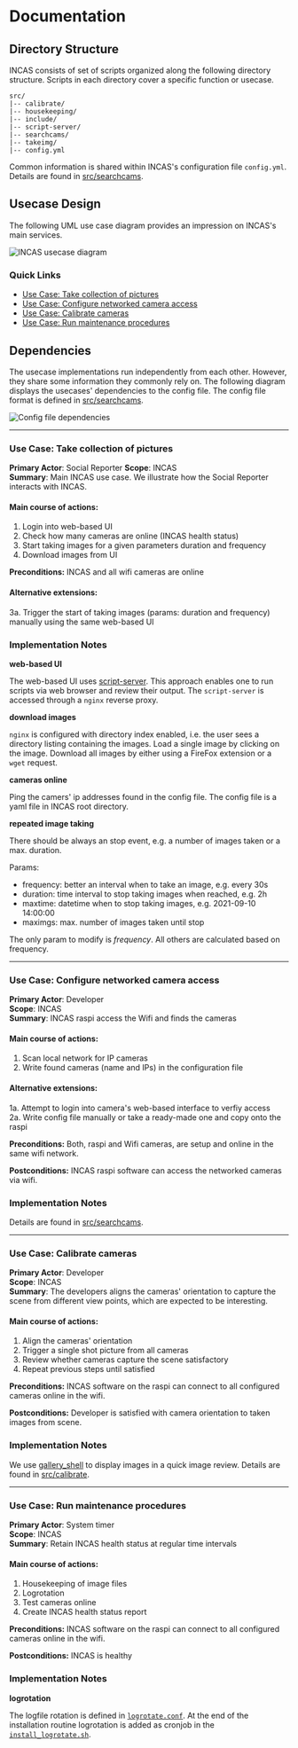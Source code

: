 # Documentation

## Directory Structure

INCAS consists of set of scripts organized along the following directory structure. Scripts in each directory cover a specific function or usecase.

```
src/
|-- calibrate/
|-- housekeeping/
|-- include/
|-- script-server/
|-- searchcams/
|-- takeimg/
|-- config.yml
```

Common information is shared within INCAS's configuration file `config.yml`. Details are found in [src/searchcams](../src/searchcams).

## Usecase Design

The following UML use case diagram provides an impression on INCAS's main services.

![INCAS usecase diagram](http://www.plantuml.com/plantuml/png/KypCIyufJKajBSfHo2WfAIYsqjSlIYpNIyyioIXDAYrEBKhEpoj9pIlHIyxFrKzEIKtEDYxIz_HpTWpMpqtCpDDFoKykrYzDZWUQarYiLr9H0W00)

### Quick Links

- [Use Case: Take collection of pictures](#uc_take_collection_of_pictures)
- [Use Case: Configure networked camera access](#uc_take_configure_networked_camera-access)
- [Use Case: Calibrate cameras](#uc_calibrate_cameras)
- [Use Case: Run maintenance procedures](#uc_run_maintenance_procedures)

## Dependencies

The usecase implementations run independently from each other. However, they share some information they commonly rely on. The following diagram displays the usecases' dependencies to the config file. The config file format is defined in [src/searchcams](../src/searchcams).

![Config file dependencies]()

------------------------

<a name="uc_take_collection_of_pictures"></a>
### Use Case: Take collection of pictures

**Primary Actor**: Social Reporter
**Scope**: INCAS    
**Summary**: Main INCAS use case. We illustrate how the Social Reporter interacts with INCAS.

#### Main course of actions:

1. Login into web-based UI
1. Check how many cameras are online (INCAS health status)
1. Start taking images for a given parameters duration and frequency
1. Download images from UI

**Preconditions:** INCAS and all wifi cameras are online


#### Alternative extensions:

3a. Trigger the start of taking images (params: duration and frequency) manually using the same web-based UI


### Implementation Notes

**web-based UI**

The web-based UI uses [script-server](https://github.com/bugy/script-server). This approach enables one to run scripts via web browser and review their output. The `script-server` is accessed through a `nginx` reverse proxy.

**download images**

`nginx` is configured with directory index enabled, i.e. the user sees a directory listing containing the images. Load a single image by clicking on the image. Download all images by either using a FireFox extension or a `wget` request. 

**cameras online**

Ping the camers' ip addresses found in the config file. The config file is a yaml file in INCAS root directory.

**repeated image taking**

There should be always an stop event, e.g. a number of images taken or a max. duration.

Params:

* frequency: better an interval when to take an image, e.g. every 30s
* duration: time interval to stop taking images when reached, e.g. 2h
* maxtime: datetime when to stop taking images, e.g. 2021-09-10 14:00:00
* maximgs: max. number of images taken until stop

The only param to modify is _frequency_. All others are calculated based on frequency.

------------------------

<a name="uc_take_configure_networked_camera-access"></a>
### Use Case: Configure networked camera access 

**Primary Actor**: Developer    
**Scope**: INCAS    
**Summary**: INCAS raspi access the Wifi and finds the cameras    

#### Main course of actions:

1. Scan local network for IP cameras
1. Write found cameras (name and IPs) in the configuration file


#### Alternative extensions:

1a. Attempt to login into camera's web-based interface to verfiy access    
2a. Write config file manually or take a ready-made one and copy onto the raspi


**Preconditions:** Both, raspi and Wifi cameras, are setup and online in the same wifi network.

**Postconditions:** INCAS raspi software can access the networked cameras via wifi.


### Implementation Notes

Details are found in [src/searchcams](../src/searchcams).


------------------------

<a name="uc_calibrate_cameras"></a>
### Use Case: Calibrate cameras

**Primary Actor**: Developer   
**Scope**: INCAS    
**Summary**: The developers aligns the cameras' orientation to capture the scene from different view points, which are expected to be interesting.

#### Main course of actions:

1. Align the cameras' orientation
1. Trigger a single shot picture from all cameras
1. Review whether cameras capture the scene satisfactory
1. Repeat previous steps until satisfied


**Preconditions:** INCAS software on the raspi can connect to all configured cameras online in the wifi.

**Postconditions:** Developer is satisfied with camera orientation to taken images from scene.

### Implementation Notes

We use [gallery_shell](https://github.com/Cyclenerd/gallery_shell) to display images in a quick image review. Details are found in [src/calibrate](../src/calibrate).

------------------------

<a name="uc_run_maintenance_procedures"></a>
### Use Case: Run maintenance procedures

**Primary Actor**: System timer   
**Scope**: INCAS    
**Summary**: Retain INCAS health status at regular time intervals

#### Main course of actions:

1. Housekeeping of image files
1. Logrotation
1. Test cameras online
1. Create INCAS health status report

**Preconditions:** INCAS software on the raspi can connect to all configured cameras online in the wifi.

**Postconditions:** INCAS is healthy


### Implementation Notes

**logrotation**

The logfile rotation is defined in [`logrotate.conf`](../install/logrotate.conf). At the end of the installation routine logrotation is added as cronjob in the [`install_logrotate.sh`](../install/install_logrotate.sh).
